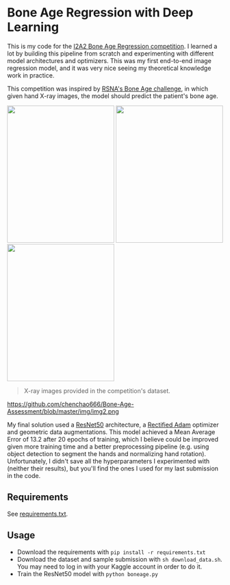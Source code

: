 # Bone Age Regression with Deep Learning

This is my code for the [I2A2 Bone Age Regression competition](https://www.kaggle.com/c/bone-age-regression). I learned a lot by building this pipeline from scratch and experimenting with different model architectures and optimizers. This was my first end-to-end image regression model, and it was very nice seeing my theoretical knowledge work in practice.

This competition was inspired by [RSNA's Bone Age challenge](https://www.kaggle.com/kmader/rsna-bone-age), in which given hand X-ray images, the model should predict the patient's bone age.

<img src="docs/ex1.png" width="250" height="320"> <img src="docs/ex2.png" width="250" height="320"> <img src="docs/ex3.png" width="250" height="320">
> X-ray images provided in the competition's dataset.

https://github.com/chenchao666/Bone-Age-Assessment/blob/master/img/img2.png

My final solution used a [ResNet50](https://arxiv.org/abs/1512.03385) architecture, a [Rectified Adam](https://arxiv.org/abs/1908.03265) optimizer and geometric data augmentations. This model achieved a Mean Average Error of 13.2 after 20 epochs of training, which I believe could be improved given more training time and a better preprocessing pipeline (e.g. using object detection to segment the hands and normalizing hand rotation). Unfortunately, I didn't save all the hyperparameters I experimented with (neither their results), but you'll find the ones I used for my last submission in the code.

## Requirements

See [requirements.txt](https://github.com/bryanlincoln/bone-age-regression/blob/master/requirements.txt).

## Usage

-   Download the requirements with `pip install -r requirements.txt`
-   Download the dataset and sample submission with `sh download_data.sh`. You may need to log in with your Kaggle account in order to do it.
-   Train the ResNet50 model with `python boneage.py`



